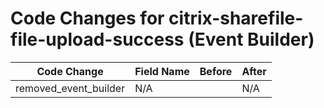 # Code Changes for citrix-sharefile-file-upload-success (Event Builder)

| Code Change | Field Name | Before | After |
|-------------|------------|--------|-------|
| removed_event_builder | N/A |  | N/A |